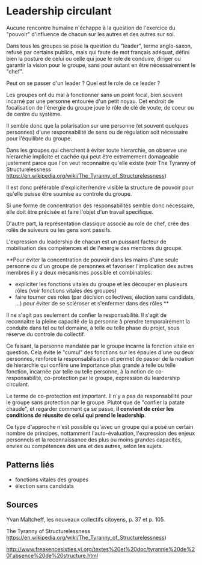 # Leadership circulant

Aucune rencontre humaine n'échappe à la question de l'exercice du "pouvoir" d'influence de chacun sur les autres et des autres sur soi.

Dans tous les groupes se pose la question du "leader", terme anglo-saxon, refusé par certains publics, mais qui faute de mot français adéquat, défini bien la posture de celui ou celle qui joue le role de conduire, diriger ou garantir la vision pour le groupe, sans pour autant en être nécessairement le "chef". 

Peut on se passer d'un leader ? Quel est le role de ce leader ?

Les groupes ont du mal à fonctionner sans un point focal, bien souvent incarné par une personne entourée d'un petit noyau. Cet endroit de focalisation de l'énergie du groupe joue le rôle de clé de voute, de coeur ou de centre du système.

Il semble donc que la polarisation sur une personne (et souvent quelques personnes) d'une responsabilité de sens ou de régulation soit nécessaire pour l'équilibre du groupe.

Dans les groupes qui cherchent à éviter toute hierarchie, on observe une hierarchie implicite et cachée qui peut être extremement domageable justement parce que l'on veut reconnaitre qu'elle existe (voir The Tyranny of Structurelessness https://en.wikipedia.org/wiki/The_Tyranny_of_Structurelessness)

Il est donc préférable d'expliciter/rendre visible la structure de pouvoir pour qu'elle puisse être soumise au controle du groupe.

Si une forme de concentration des responsabilités semble donc nécessaire, elle doit être précisée et faire l'objet d'un travail specifique.

D'autre part, la représentation classique associé au role de chef, crée des rolês de suiveurs ou les gens sont passifs.

L'expression du leadership de chacun est un puissant facteur de mobilisation des compétences et de l'energie des membres du groupe.

**Pour éviter la concentration de pouvoir dans les mains d'une seule personne ou d'un groupe de personnes et favoriser l'implication des autres membres il y a deux mécanismes possible et combinables:
- expliciter les fonctions vitales du groupe et les découper en plusieurs rôles (voir fonctions vitales des groupes)
- faire tourner ces roles (par décision collectives, élection sans candidats, ...) pour éviter de se scléroser et s'enfermer dans des rôles ** 

Il ne s'agit pas seulement de confier la responsabilité. Il s'agit de reconnaitre la pleine capacité de la personne à prendre temporairement la conduite dans tel ou tel domaine, à telle ou telle phase du projet, sous réserve du controle du collectif. 

Ce faisant, la personne mandatée par le groupe incarne la fonction vitale en question. Cela évite le "cumul" des fonctions sur les épaules d'une ou deux personnes, renforce la responsabilisation et permet de passer de la noation de hierarchie qui confère une importance plus grande à telle ou telle fonction, incarnée par telle ou telle personne, à la notion de co-responsabilité, co-protection par le groupe, expression du leardership circulant.

Le terme de co-protection est important. Il n'y a pas de responsabilité pour le groupe sans protection par le groupe. Plutot que de "confier la patate chaude", et regarder comment ça se passe, **il convient de créer les conditions de réussite de celui qui prend le leadership**.

Ce type d'approche n'est possible qu'avec un groupe qui a posé un certain nombre de principes, nottamment l'auto-évaluation, l'expression des enjeux personnels et la reconnaissance des plus ou moins grandes capacités, envies ou compétences des uns et des autres, selon les sujets.

## Patterns liés

- fonctions vitales des groupes
- élection sans candidats

## Sources

Yvan Maltcheff, les nouveaux collectifs citoyens, p. 37 et p. 105.

The Tyranny of Structurelessness https://en.wikipedia.org/wiki/The_Tyranny_of_Structurelessness)

http://www.freakencesixties.yi.org/textes%20et%20doc/tyrannie%20de%20l'absence%20de%20structure.html


